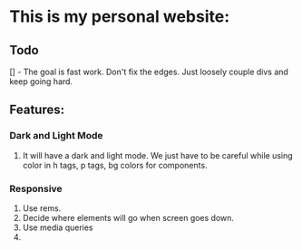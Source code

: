 # This is my personal website:

## Todo
[] - The goal is fast work.
    Don't fix the edges. 
    Just loosely couple divs and keep going hard.
## Features:

### Dark and Light Mode
1. It will have a dark and light mode. We just have to be careful while using color in h tags, p tags, bg colors for components.


### Responsive
1. Use rems.
2. Decide where elements will go when screen goes down.
3. Use media queries
4. 

